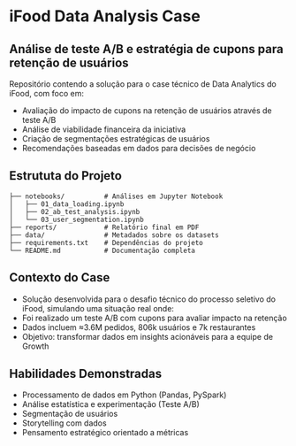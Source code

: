 # iFood Data Analysis Case
## Análise de teste A/B e estratégia de cupons para retenção de usuários

Repositório contendo a solução para o case técnico de Data Analytics do iFood, com foco em:
  * Avaliação do impacto de cupons na retenção de usuários através de teste A/B
  * Análise de viabilidade financeira da iniciativa
  * Criação de segmentações estratégicas de usuários
  * Recomendações baseadas em dados para decisões de negócio

## Estrututa do Projeto
```
├── notebooks/          # Análises em Jupyter Notebook
│   ├── 01_data_loading.ipynb
│   ├── 02_ab_test_analysis.ipynb
│   └── 03_user_segmentation.ipynb
├── reports/            # Relatório final em PDF
├── data/               # Metadados sobre os datasets
├── requirements.txt    # Dependências do projeto
└── README.md           # Documentação completa
```

## Contexto do Case
* Solução desenvolvida para o desafio técnico do processo seletivo do iFood, simulando uma situação real onde:
* Foi realizado um teste A/B com cupons para avaliar impacto na retenção
* Dados incluem ≈3.6M pedidos, 806k usuários e 7k restaurantes
* Objetivo: transformar dados em insights acionáveis para a equipe de Growth

## Habilidades Demonstradas
* Processamento de dados em Python (Pandas, PySpark)
* Análise estatística e experimentação (Teste A/B)
* Segmentação de usuários
* Storytelling com dados
* Pensamento estratégico orientado a métricas
